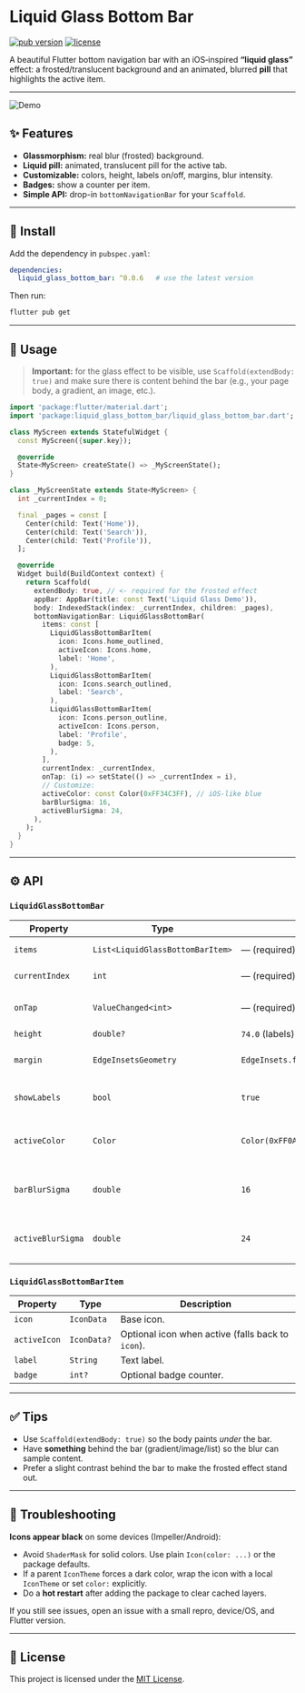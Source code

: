 # Liquid Glass Bottom Bar

[![pub version](https://img.shields.io/pub/v/liquid_glass_bottom_bar.svg)](https://pub.dev/packages/liquid_glass_bottom_bar)
[![license](https://img.shields.io/badge/license-MIT-blue.svg)](https://opensource.org/licenses/MIT)

A beautiful Flutter bottom navigation bar with an iOS‑inspired **“liquid glass”** effect:
a frosted/translucent background and an animated, blurred **pill** that highlights the active item.

---

![Demo](https://github.com/fmonclus/liquid_glass_bottom_bar/blob/main/screenshots/liquid_glass_bottom_bar.gif?raw=true)

## ✨ Features

- **Glassmorphism:** real blur (frosted) background.
- **Liquid pill:** animated, translucent pill for the active tab.
- **Customizable:** colors, height, labels on/off, margins, blur intensity.
- **Badges:** show a counter per item.
- **Simple API:** drop-in `bottomNavigationBar` for your `Scaffold`.

---

## 🚀 Install

Add the dependency in `pubspec.yaml`:

```yaml
dependencies:
  liquid_glass_bottom_bar: ^0.0.6   # use the latest version
```

Then run:

```bash
flutter pub get
```

---

## 🧩 Usage

> **Important:** for the glass effect to be visible, use `Scaffold(extendBody: true)` and make sure there is
> content behind the bar (e.g., your page body, a gradient, an image, etc.).

```dart
import 'package:flutter/material.dart';
import 'package:liquid_glass_bottom_bar/liquid_glass_bottom_bar.dart';

class MyScreen extends StatefulWidget {
  const MyScreen({super.key});

  @override
  State<MyScreen> createState() => _MyScreenState();
}

class _MyScreenState extends State<MyScreen> {
  int _currentIndex = 0;

  final _pages = const [
    Center(child: Text('Home')),
    Center(child: Text('Search')),
    Center(child: Text('Profile')),
  ];

  @override
  Widget build(BuildContext context) {
    return Scaffold(
      extendBody: true, // <- required for the frosted effect
      appBar: AppBar(title: const Text('Liquid Glass Demo')),
      body: IndexedStack(index: _currentIndex, children: _pages),
      bottomNavigationBar: LiquidGlassBottomBar(
        items: const [
          LiquidGlassBottomBarItem(
            icon: Icons.home_outlined,
            activeIcon: Icons.home,
            label: 'Home',
          ),
          LiquidGlassBottomBarItem(
            icon: Icons.search_outlined,
            label: 'Search',
          ),
          LiquidGlassBottomBarItem(
            icon: Icons.person_outline,
            activeIcon: Icons.person,
            label: 'Profile',
            badge: 5,
          ),
        ],
        currentIndex: _currentIndex,
        onTap: (i) => setState(() => _currentIndex = i),
        // Customize:
        activeColor: const Color(0xFF34C3FF), // iOS-like blue
        barBlurSigma: 16,
        activeBlurSigma: 24,
      ),
    );
  }
}
```

---

## ⚙️ API

### `LiquidGlassBottomBar`

| Property          | Type                             | Default                                | Description                                        |
|-------------------|----------------------------------|----------------------------------------|----------------------------------------------------|
| `items`           | `List<LiquidGlassBottomBarItem>` | — (required)                           | Tabs to render.                                    |
| `currentIndex`    | `int`                            | — (required)                           | Index of the active tab.                           |
| `onTap`           | `ValueChanged<int>`              | — (required)                           | Callback when a tab is tapped.                     |
| `height`          | `double?`                        | `74.0` (labels) / `56.0` (no labels)   | Bar height.                                        |
| `margin`          | `EdgeInsetsGeometry`             | `EdgeInsets.fromLTRB(12,0,12,12)`      | Outer margin of the bar.                           |
| `showLabels`      | `bool`                           | `true`                                 | Whether to show text labels.                       |
| `activeColor`     | `Color`                          | `Color(0xFF0A84FF)`                    | Accent color for active icon/label.                |
| `barBlurSigma`    | `double`                         | `16`                                   | Blur intensity for the bar background.             |
| `activeBlurSigma` | `double`                         | `24`                                   | Additional blur used for the active pill.          |

### `LiquidGlassBottomBarItem`

| Property     | Type       | Description                                             |
|--------------|------------|---------------------------------------------------------|
| `icon`       | `IconData` | Base icon.                                              |
| `activeIcon` | `IconData?`| Optional icon when active (falls back to `icon`).      |
| `label`      | `String`   | Text label.                                             |
| `badge`      | `int?`     | Optional badge counter.                                 |

---

## ✅ Tips

- Use `Scaffold(extendBody: true)` so the body paints *under* the bar.
- Have **something** behind the bar (gradient/image/list) so the blur can sample content.
- Prefer a slight contrast behind the bar to make the frosted effect stand out.

---

## 🐞 Troubleshooting

**Icons appear black** on some devices (Impeller/Android):
- Avoid `ShaderMask` for solid colors. Use plain `Icon(color: ...)` or the package defaults.
- If a parent `IconTheme` forces a dark color, wrap the icon with a local `IconTheme` or set `color:` explicitly.
- Do a **hot restart** after adding the package to clear cached layers.

If you still see issues, open an issue with a small repro, device/OS, and Flutter version.

---

## 📄 License

This project is licensed under the [MIT License](LICENSE).
